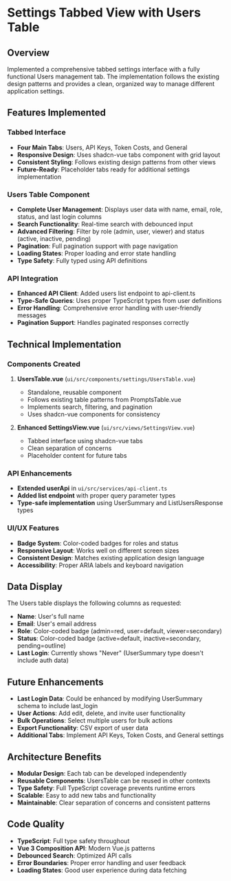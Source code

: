 # Settings Tabbed View with Users Table

## Overview
Implemented a comprehensive tabbed settings interface with a fully functional Users management tab. The implementation follows the existing design patterns and provides a clean, organized way to manage different application settings.

## Features Implemented

### Tabbed Interface
- **Four Main Tabs**: Users, API Keys, Token Costs, and General
- **Responsive Design**: Uses shadcn-vue tabs component with grid layout
- **Consistent Styling**: Follows existing design patterns from other views
- **Future-Ready**: Placeholder tabs ready for additional settings implementation

### Users Table Component
- **Complete User Management**: Displays user data with name, email, role, status, and last login columns
- **Search Functionality**: Real-time search with debounced input
- **Advanced Filtering**: Filter by role (admin, user, viewer) and status (active, inactive, pending)
- **Pagination**: Full pagination support with page navigation
- **Loading States**: Proper loading and error state handling
- **Type Safety**: Fully typed using API definitions

### API Integration
- **Enhanced API Client**: Added users list endpoint to api-client.ts
- **Type-Safe Queries**: Uses proper TypeScript types from user definitions
- **Error Handling**: Comprehensive error handling with user-friendly messages
- **Pagination Support**: Handles paginated responses correctly

## Technical Implementation

### Components Created
1. **UsersTable.vue** (`ui/src/components/settings/UsersTable.vue`)
   - Standalone, reusable component
   - Follows existing table patterns from PromptsTable.vue
   - Implements search, filtering, and pagination
   - Uses shadcn-vue components for consistency

2. **Enhanced SettingsView.vue** (`ui/src/views/SettingsView.vue`)
   - Tabbed interface using shadcn-vue tabs
   - Clean separation of concerns
   - Placeholder content for future tabs

### API Enhancements
- **Extended userApi** in `ui/src/services/api-client.ts`
- **Added list endpoint** with proper query parameter types
- **Type-safe implementation** using UserSummary and ListUsersResponse types

### UI/UX Features
- **Badge System**: Color-coded badges for roles and status
- **Responsive Layout**: Works well on different screen sizes
- **Consistent Design**: Matches existing application design language
- **Accessibility**: Proper ARIA labels and keyboard navigation

## Data Display
The Users table displays the following columns as requested:
- **Name**: User's full name
- **Email**: User's email address
- **Role**: Color-coded badge (admin=red, user=default, viewer=secondary)
- **Status**: Color-coded badge (active=default, inactive=secondary, pending=outline)
- **Last Login**: Currently shows "Never" (UserSummary type doesn't include auth data)

## Future Enhancements
- **Last Login Data**: Could be enhanced by modifying UserSummary schema to include last_login
- **User Actions**: Add edit, delete, and invite user functionality
- **Bulk Operations**: Select multiple users for bulk actions
- **Export Functionality**: CSV export of user data
- **Additional Tabs**: Implement API Keys, Token Costs, and General settings

## Architecture Benefits
- **Modular Design**: Each tab can be developed independently
- **Reusable Components**: UsersTable can be reused in other contexts
- **Type Safety**: Full TypeScript coverage prevents runtime errors
- **Scalable**: Easy to add new tabs and functionality
- **Maintainable**: Clear separation of concerns and consistent patterns

## Code Quality
- **TypeScript**: Full type safety throughout
- **Vue 3 Composition API**: Modern Vue.js patterns
- **Debounced Search**: Optimized API calls
- **Error Boundaries**: Proper error handling and user feedback
- **Loading States**: Good user experience during data fetching
